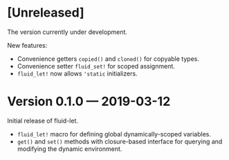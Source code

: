 [Unreleased]
============

The version currently under development.

New features:

- Convenience getters `copied()` and `cloned()` for copyable types.
- Convenience setter `fluid_set!` for scoped assignment.
- `fluid_let!` now allows `'static` initializers.

Version 0.1.0 — 2019-03-12
==========================

Initial release of fluid-let.

- `fluid_let!` macro for defining global dynamically-scoped variables.
- `get()` and `set()` methods with closure-based interface for querying
  and modifying the dynamic environment.
